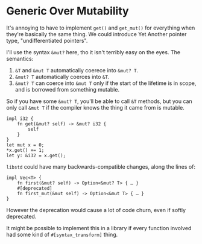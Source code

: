 # Generic Over Mutability

It's annoying to have to implement `get()` and `get_mut()` for everything when they're basically the same thing.
We could introduce Yet Another pointer type, "undifferentiated pointers".

I'll use the syntax `&mut?` here, tho it isn't terribly easy on the eyes. The semantics:

1. `&T` and `&mut T` automatically coerece into `&mut? T`.
2. `&mut? T` automatically coerces into `&T`.
3. `&mut? T` can coerce into `&mut T` only if the start of the lifetime is in scope, and is borrowed from something mutable.

So if you have some `&mut? T`, you'll be able to call `&T` methods, but you can only call `&mut T` if the compiler knows the thing it came from is mutable.

    impl i32 {
        fn get(&mut? self) -> &mut? i32 {
            self
        }
    }
    let mut x = 0;
    *x.get() += 1;
    let y: &i32 = x.get();


`libstd` could have many backwards-compatible changes, along the lines of:

    impl Vec<T> {
        fn first(&mut? self) -> Option<&mut? T> { … }
        #[deprecated]
        fn first_mut(&mut self) -> Option<&mut T> { … }
    }

However the deprecation would cause a lot of code churn, even if softly deprecated.



It might be possible to implement this in a library if every function involved had some kind of `#[syntax_transform]` thing.
